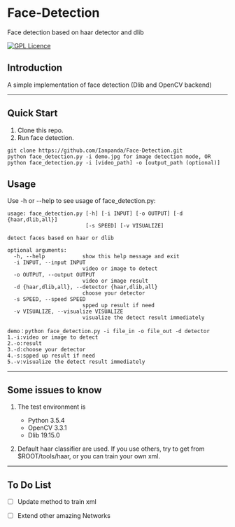 # Face-Detection

Face detection based on haar detector and dlib

[![GPL Licence](https://badges.frapsoft.com/os/gpl/gpl.svg?v=103)](https://opensource.org/licenses/GPL-3.0/)

## Introduction

A simple implementation of face detection (Dlib and OpenCV backend)

---

## Quick Start

1. Clone this repo.
2. Run face detection.

```
git clone https://github.com/Ianpanda/Face-Detection.git
python face_detection.py -i demo.jpg for image detection mode, OR
python face_detection.py -i [video_path] -o [output_path (optional)]
```

## Usage

Use -h or --help to see usage of face_detection.py:

```
usage: face_detection.py [-h] [-i INPUT] [-o OUTPUT] [-d {haar,dlib,all}]
                         [-s SPEED] [-v VISUALIZE]

detect faces based on haar or dlib

optional arguments:
  -h, --help            show this help message and exit
  -i INPUT, --input INPUT
                        video or image to detect
  -o OUTPUT, --output OUTPUT
                        video or image result
  -d {haar,dlib,all}, --detector {haar,dlib,all}
                        choose your detector
  -s SPEED, --speed SPEED
                        spped up result if need
  -v VISUALIZE, --visualize VISUALIZE
                        visualize the detect result immediately

demo：python face_detection.py -i file_in -o file_out -d detector
1.-i:video or image to detect
2.-o:result
3.-d:choose your detector
4.-s:spped up result if need
5.-v:visualize the detect result immediately
```

---

## Some issues to know

1. The test environment is
    - Python 3.5.4
    - OpenCV 3.3.1
    - Dlib 19.15.0

2. Default haar classifier are used. If you use others, try to get from $ROOT/tools/haar, or you can train your own xml.


---

## To Do List

- [ ] Update method to train xml
- [ ] Extend other amazing Networks

